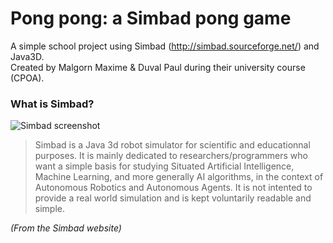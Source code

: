 # Pong pong: a Simbad pong game
A simple school project using Simbad (http://simbad.sourceforge.net/) and Java3D. \
Created by Malgorn Maxime & Duval Paul during their university course (CPOA).

### What is Simbad?

![Simbad screenshot](https://a.fsdn.com/con/app/proj/simbad/screenshots/17903.jpg/1)

> Simbad is a Java 3d robot simulator for scientific and educationnal purposes. It is mainly dedicated to researchers/programmers who want a simple basis for studying Situated Artificial Intelligence, Machine Learning, and more generally AI algorithms, in the context of Autonomous Robotics and Autonomous Agents. It is not intented to provide a real world simulation and is kept voluntarily readable and simple.

*(From the Simbad website)*
